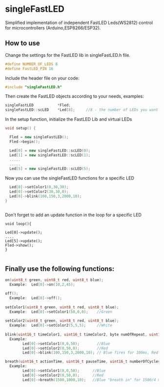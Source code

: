 # singleFastLED


Simplified implementation of independent FastLED Leds(WS2812) control for microcontrollers (Arduino,ESP8266/ESP32).

## How to use

Change the settings for the FastLED lib in singleFastLED.h file.

```C++
#define NUMBER_OF_LEDS 8
#define FastLED_PIN 16
```
Include the header file on your code:

```C++
#include "singleFastLED.h"
```


Then create the FastLED objects according to your needs, examples:

```C++
singleFastLED           *Fled;
singleFastLED::scLED    *Led[8];     //8 - the number of LEDs you want to control
```
In the setup function, initialize the FastLED Lib and virtual LEDs

```C++
void setup() {

  Fled = new singleFastLED();
  Fled->begin();

  Led[0] = new singleFastLED::scLED(0);
  Led[1] = new singleFastLED::scLED(1);
  .....
  .....
  Led[5] = new singleFastLED::scLED(5);
```
Now you can use the singleFastLED functions for a specific LED
```C++
  Led[0]->setColor1(0,30,30);
  Led[0]->setColor2(30,30,0);
  Led[0]->blink(100,150,3,2000,10);
}  
  
```
Don't forget to add an update function in the loop for a specific LED
```C+
void loop(){

Led[0]->update();
....
Led[5]->update();
Fled->show();
}  
  
```
## Finally use the following functions:

```C++
on(uint8_t green, uint8_t red, uint8_t blue);
  Example:  Led[0]->on(10,2,45);

off();
  Example:  Led[0]->off();
  
setColor1(uint8_t green, uint8_t red, uint8_t blue);
  Example:  Led[0]->setColor1(50,0,0);    //Green
  
setColor2(uint8_t green, uint8_t red, uint8_t blue);
  Example:  Led[0]->setColor2(5,5,5);     //White
  
blink(uint16_t timeColor1, uint16_t timeColor2, byte numOfRepeat, uint16_t pauseTime, uint16_t numberOfCycles);  
  Example:  
        Led[0]->setColor1(0,0,50);        //Blue
        Led[0]->setColor2(0,50,0);        //Red
        Led[0]->blink(100,150,3,2000,10); // Blue fires for 100ms, Red fires for 150ms, repeats 3 times, waits 2000ms and repeats all 10 times

breath(uint16_t actionTime, uint16_t pauseTime, uint16_t numberOfCycles);
  Example:  
        Led[0]->setColor1(0,0,50);      //Blue
        Led[0]->setColor2(0,50,0);      //Red
        Led[0]->breath(1500,1000,10);   //Blue "breath in" for 1500/4 ms, Red "breath out" for 1500/4 ms, Red "breath in" for 1500/4 ms, Blue "breath out" for 1500/4 ms, waits 1000ms and repeats all 10 times


```
